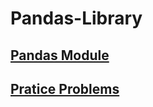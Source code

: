 # Pandas-Library


## **[Pandas Module](https://github.com/Sudhanshu1304/Pandas-Library/blob/main/PANDAS_Module.ipynb)**

## **[Pratice Problems](https://github.com/Sudhanshu1304/Pandas-Library/blob/main/Pandas_Practice.ipynb)**

<br>
